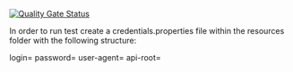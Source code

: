 [![Quality Gate Status](https://sonarcloud.io/api/project_badges/measure?project=veritacodex_TastyTrade.Api.Client&metric=alert_status)](https://sonarcloud.io/summary/new_code?id=veritacodex_TastyTrade.Api.Client)


In order to run test create a credentials.properties file within the resources folder with the following structure:

login=
password=
user-agent=
api-root=
